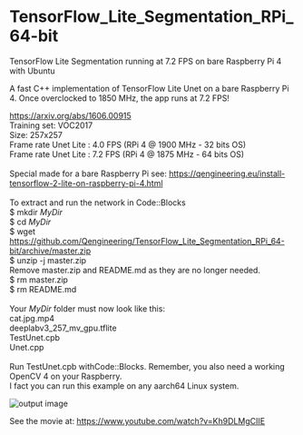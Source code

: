 # TensorFlow_Lite_Segmentation_RPi_64-bit
TensorFlow Lite Segmentation running at 7.2 FPS on bare Raspberry Pi 4 with Ubuntu

A fast C++ implementation of TensorFlow Lite Unet on a bare Raspberry Pi 4.
Once overclocked to 1850 MHz, the app runs at 7.2 FPS!

https://arxiv.org/abs/1606.00915 <br/>
Training set: VOC2017 <br/>
Size: 257x257 <br/>
Frame rate Unet Lite : 4.0 FPS (RPi 4 @ 1900 MHz - 32 bits OS) <br/>
Frame rate Unet Lite : 7.2 FPS (RPi 4 @ 1875 MHz - 64 bits OS) <br/>
<br/>
Special made for a bare Raspberry Pi see: https://qengineering.eu/install-tensorflow-2-lite-on-raspberry-pi-4.html <br/>
<br/>
To extract and run the network in Code::Blocks <br/>
$ mkdir *MyDir* <br/>
$ cd *MyDir* <br/>
$ wget https://github.com/Qengineering/TensorFlow_Lite_Segmentation_RPi_64-bit/archive/master.zip <br/>
$ unzip -j master.zip <br/>
Remove master.zip and README.md as they are no longer needed. <br/> 
$ rm master.zip <br/>
$ rm README.md <br/> <br/>
Your *MyDir* folder must now look like this: <br/> 
cat.jpg.mp4 <br/>
deeplabv3_257_mv_gpu.tflite <br/>
TestUnet.cpb <br/>
Unet.cpp<br/>
 <br/>
Run TestUnet.cpb withCode::Blocks. Remember, you also need a working OpenCV 4 on your Raspberry. <br/>
I fact you can run this example on any aarch64 Linux system. <br/>

![output image]( https://qengineering.eu/images/Unet_64.jpg )

See the movie at: https://www.youtube.com/watch?v=Kh9DLMgCIIE


